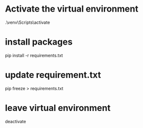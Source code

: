 # Activate the virtual environment
.\venv\Scripts\activate

# install packages
pip install -r requirements.txt

# update requirement.txt
pip freeze > requirements.txt

# leave virtual environment
deactivate